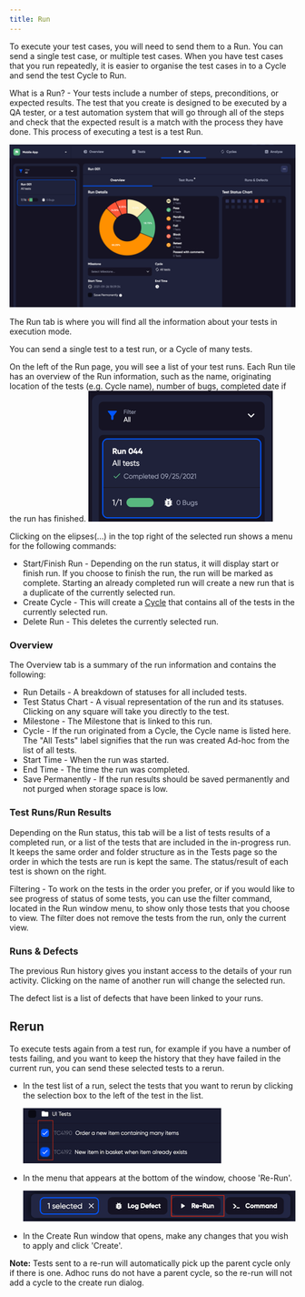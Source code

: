 ```yaml
---
title: Run
---
```

To execute your test cases, you will need to send them to a Run. You can send a single test case, or multiple test cases. When you have test cases that you run repeatedly, it is easier to organise the test cases in to a Cycle and send the test Cycle to Run. 


What is a Run? - Your tests include a number of steps, preconditions, or expected results. The test that you create is designed to be executed by a QA tester, or a test automation system that will go through all of the steps and check that the expected result is a match with the process they have done. This process of executing a test is a test Run.

![img_21.png](img/img_21.png)

The Run tab is where you will find all the information about your tests in execution mode. 

You can send a single test to a test run, or a Cycle of many tests. 

On the left of the Run page, you will see a list of your test runs. Each Run tile has an overview of the Run information, such as the name, originating location of the tests (e.g. Cycle name), number of bugs, completed date if the run has finished.
![img_20.png](img/img_20.png)

Clicking on the elipses(...) in the top right of the selected run shows a menu for the following commands:
 - Start/Finish Run - Depending on the run status, it will display start or finish run. If you choose to finish the run, the run will be marked as complete. Starting an already completed run will create a new run that is a duplicate of the currently selected run.
 - Create Cycle - This will create a [Cycle](cycles) that contains all of the tests in the currently selected run. 
 - Delete Run - This deletes the currently selected run. 


###  Overview
The Overview tab is a summary of the run information and contains the following:
 - Run Details - A breakdown of statuses for all included tests.
 - Test Status Chart - A visual representation of the run and its statuses. Clicking on any square will take you directly to the test.
 - Milestone - The Milestone that is linked to this run.
 - Cycle - If the run originated from a Cycle, the Cycle name is listed here. The "All Tests" label signifies that the run was created Ad-hoc from the list of all tests.
 - Start Time - When the run was started.
 - End Time - The time the run was completed.
 - Save Permanently - If the run results should be saved permanently and not purged when storage space is low.

###  Test Runs/Run Results
Depending on the Run status, this tab will be a list of tests results of a completed run, or a list of the tests that are included in the in-progress run. It keeps the same order and folder structure as in the Tests page so the order in which the tests are run is kept the same.
The status/result of each test is shown on the right. 

Filtering - To work on the tests in the order you prefer, or if you would like to see progress of status of some tests, you can use the filter command, located in the Run window menu, to show only those tests that you choose to view. The filter does not remove the tests from the run, only the current view.


###  Runs & Defects

The previous Run history gives you instant access to the details of your run activity. Clicking on the name of another run will change the selected run.

The defect list is a list of defects that have been linked to your runs.

##  Rerun



To execute tests again from a test run, for example if you have a number of tests failing, and you want to keep the history that they have failed in the current run, you can send these selected tests to a rerun. 

- In the test list of a run, select the tests that you want to rerun by clicking the selection box to the left of the test in the list.

  ![img_71.png](img/img_71.png)

- In the menu that appears at the bottom of the window, choose 'Re-Run'.
  
  ![img_69.png](img/img_69.png)

- In the Create Run window that opens, make any changes that you wish to apply and click 'Create'.

**Note:**
Tests sent to a re-run will automatically pick up the parent cycle only if there is one. Adhoc runs do not have a parent cycle, so the re-run will not add a cycle to the create run dialog.

